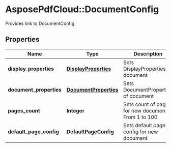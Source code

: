 ﻿# AsposePdfCloud::DocumentConfig
Provides link to DocumentConfig.

## Properties
Name | Type | Description | Notes
------------ | ------------- | ------------- | -------------
**display_properties** | [**DisplayProperties**](DisplayProperties.md) | Sets DisplayProperties of document | [optional] 
**document_properties** | [**DocumentProperties**](DocumentProperties.md) | Sets DocumentProperties of document | [optional] 
**pages_count** | **Integer** | Sets count of pages for new document. From 1 to 100 | 
**default_page_config** | [**DefaultPageConfig**](DefaultPageConfig.md) | Sets default page config for new document | [optional] 


